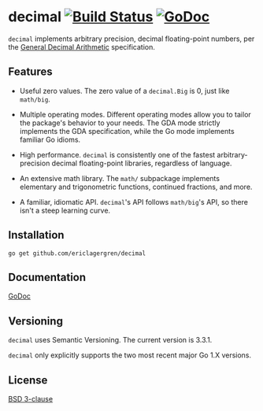# decimal [![Build Status](https://travis-ci.org/ericlagergren/decimal.png?branch=master)](https://travis-ci.org/ericlagergren/decimal) [![GoDoc](https://godoc.org/github.com/ericlagergren/decimal?status.svg)](https://godoc.org/github.com/ericlagergren/decimal)

`decimal` implements arbitrary precision, decimal floating-point numbers, per 
the [General Decimal Arithmetic](http://speleotrove.com/decimal/) specification.

## Features

 * Useful zero values.
   The zero value of a `decimal.Big` is 0, just like `math/big`.

 * Multiple operating modes.
   Different operating modes allow you to tailor the package's behavior to your
   needs. The GDA mode strictly implements the GDA specification, while the Go
   mode implements familiar Go idioms.

 * High performance.
   `decimal` is consistently one of the fastest arbitrary-precision decimal 
   floating-point libraries, regardless of language.

 * An extensive math library.
   The `math/` subpackage implements elementary and trigonometric functions,
   continued fractions, and more.

 * A familiar, idiomatic API.
   `decimal`'s API follows `math/big`'s API, so there isn't a steep learning 
   curve.

## Installation

`go get github.com/ericlagergren/decimal`

## Documentation

[GoDoc](http://godoc.org/github.com/ericlagergren/decimal)

## Versioning

`decimal` uses Semantic Versioning. The current version is 3.3.1.

`decimal` only explicitly supports the two most recent major Go 1.X versions.

## License

[BSD 3-clause](https://github.com/ericlagergren/decimal/blob/master/LICENSE)
